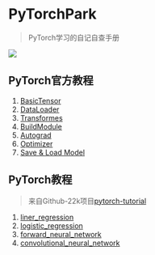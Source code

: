 # PyTorchPark

> PyTorch学习的自记自查手册

![](https://img.shields.io/github/commit-activity/m/flydzy/PyTorchPark)

## PyTorch官方教程

1. [BasicTensor](PyTorch官方教程中文/BasicTensor.ipynb)
2. [DataLoader](PyTorch官方教程中文/DataLoader.ipynb)
3. [Transformes](PyTorch官方教程中文/Transforms.ipynb)
4. [BuildModule](PyTorch官方教程中文/BuildModule.ipynb)
5. [Autograd](PyTorch官方教程中文/Autograd.ipynb)
6. [Optimizer](PyTorch官方教程中文/Optmization.ipynb)
7. [Save & Load Model](PyTorch官方教程中文/Save%20&%20LoadModels.ipynb)

## PyTorch教程

> 来自Github-22k项目[pytorch-tutorial](https://github.com/yunjey/pytorch-tutorial)

1. [liner_regression](PyTorch教程/liner_regression.ipynb)
2. [logistic_regression](PyTorch教程/logistic_regression.ipynb)
3. [forward_neural_network](PyTorch教程/feedforward_neural_network.ipynb)
4. [convolutional_neural_network](PyTorch教程/convolutional_neural_network.ipynb)